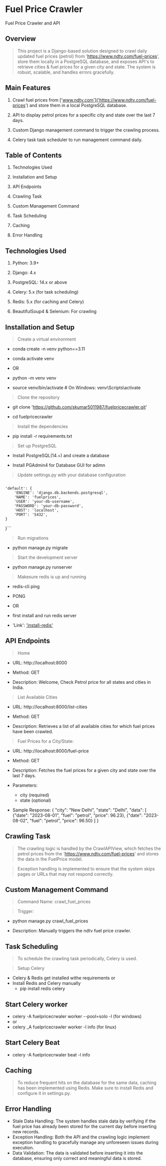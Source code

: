# Fuel Price Crawler
 Fuel Price Crawler and API


## Overview

> This project is a Django-based solution designed to crawl daily updated fuel prices (petrol) from 'https://www.ndtv.com/fuel-prices', store them locally in a PostgreSQL database, and exposes API's to retrieve cities & fuel prices for a given city and state. The system is robust, scalable, and handles errors gracefully.


## Main Features

1. Crawl fuel prices from ['www.ndtv.com']('https://www.ndtv.com/fuel-prices') and store them in a local PostgreSQL database.

2. API to display petrol prices for a specific city and state over the last 7 days.

3. Custom Django management command to trigger the crawling process.

4. Celery task task scheduler to run management command daily.



## Table of Contents

1. Technologies Used

2. Installation and Setup

3. API Endpoints

4. Crawling Task

5. Custom Management Command

6. Task Scheduling

7. Caching

8. Error Handling


## Technologies Used

1. Python: 3.9+

2. Django: 4.x

3. PostgreSQL: 14.x or above

4. Celery: 5.x (for task scheduling)

5. Redis: 5.x (for caching and Celery)

7. BeautifulSoup4 & Selenium: For crawling


## Installation and Setup

> Create a virtual environment

- conda create -n venv python==3.11

- conda activate venv

- OR

- python -m venv venv

- source venv/bin/activate # On Windows: venv\Scripts\activate


> Clone the repository

- git clone 'https://github.com/skumar5011987/fuelpricecrawler.git'

- cd fuelpricecrawler


> Install the dependencies

- pip install -r requirements.txt


> Set up PostgreSQL

- Install PostgreSQL(14.+) and create a database

- Install PGAdmin4 for Database GUI for adimn


> Update settings.py with your database configuration

> ```DATABASES = {
    'default': {
        'ENGINE': 'django.db.backends.postgresql',
        'NAME': 'fuelprices',
        'USER': 'your-db-username',
        'PASSWORD': 'your-db-password',
        'HOST': 'localhost',
        'PORT': '5432',
    }
}```


> Run migrations

- python manage.py migrate


> Start the development server

- python manage.py runserver


> Makesure redis is up and running

- redis-cli ping

- PONG

- OR

- first install and run redis server

- 'Link': ['install-redis'](https://redis.io/docs/latest/operate/oss_and_stack/install/install-stack/)


## API Endpoints

> Home

- URL: http://localhost:8000

- Method: GET

- Description: Welcome, Check Petrol price for all states and cities in India.


> List Available Cities

- URL: http://localhost:8000/list-cities

- Method: GET

- Description: Retrieves a list of all available cities for which fuel prices have been crawled.


> Fuel Prices for a City/State:

- URL: http://localhost:8000/fuel-price

- Method: GET

- Description: Fetches the fuel prices for a given city and state over the last 7 days.

- Parameters:
    - city (required)
    - state (optional)
    
- Sample Response:
     {
     "city": "New Delhi",
     "state": "Delhi",
     "data": [
             {"date": "2023-08-01", "fuel": "petrol", "price": 96.23},
            {"date": "2023-08-02", "fuel": "petrol", "price": 96.50}
       ]
    }


## Crawling Task

> The crawling logic is handled by the CrawlAPIView, which fetches the petrol prices from the 'https://www.ndtv.com/fuel-prices' and stores the data in the FuelPrice model.

> Exception handling is implemented to ensure that the system skips pages or URLs that may not respond correctly.



## Custom Management Command

> Command Name: crawl_fuel_prices

> Trigger:

- python manage.py crawl_fuel_prices

- Description: Manually triggers the ndtv fuel price crawler.


## Task Scheduling

> To schedule the crawling task periodically, Celery is used.


> Setup Celery

- Celery & Redis get installed withe requirements or 
- Install Redis and Celery manually
    - pip install redis celery


## Start Celery worker

- celery -A fuelpricecrwaler worker --pool=solo -l (for windows)
- or
- celery _A fuelpricecrawler worker -l info (for linux)


## Start Celery Beat

- celery -A fuelpricecrwaler beat -l info


## Caching

> To reduce frequent hits on the database for the same data, caching has been implemented using Redis. Make sure to install Redis and configure it in settings.py.


## Error Handling

- Stale Data Handling: The system handles stale data by verifying if the fuel price has already been stored for the current day before inserting new records.
- Exception Handling: Both the API and the crawling logic implement exception handling to gracefully manage any unforeseen issues during execution.
- Data Validation: The data is validated before inserting it into the database, ensuring only correct and meaningful data is stored.